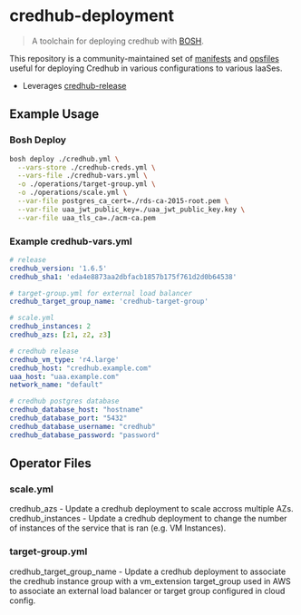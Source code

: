 # credhub-deployment

> A toolchain for deploying credhub with [BOSH](https://bosh.io).

This repository is a community-maintained set of [manifests](http://bosh.io/docs/manifest-v2.html) and [opsfiles](http://bosh.io/docs/cli-ops-files.html) useful for deploying Credhub in various configurations to various IaaSes.

* Leverages [credhub-release](https://github.com/pivotal-cf/credhub-release)

## Example Usage

### Bosh Deploy

```bash
bosh deploy ./credhub.yml \
  --vars-store ./credhub-creds.yml \
  --vars-file ./credhub-vars.yml \
  -o ./operations/target-group.yml \
  -o ./operations/scale.yml \
  --var-file postgres_ca_cert=./rds-ca-2015-root.pem \
  --var-file uaa_jwt_public_key=./uaa_jwt_public_key.key \
  --var-file uaa_tls_ca=./acm-ca.pem
```

### Example credhub-vars.yml

```yaml
# release
credhub_version: '1.6.5'
credhub_sha1: 'eda4e8873aa2dbfacb1857b175f761d2d0b64538'

# target-group.yml for external load balancer
credhub_target_group_name: 'credhub-target-group'

# scale.yml
credhub_instances: 2
credhub_azs: [z1, z2, z3]

# credhub release
credhub_vm_type: 'r4.large'
credhub_host: "credhub.example.com"
uaa_host: "uaa.example.com"
network_name: "default"

# credhub postgres database
credhub_database_host: "hostname"
credhub_database_port: "5432"
credhub_database_username: "credhub"
credhub_database_password: "password"
```

## Operator Files

### scale.yml

credhub_azs - Update a credhub deployment to scale accross multiple AZs.
credhub_instances - Update a credhub deployment to change the number of instances of the service that is ran (e.g. VM Instances).

### target-group.yml

credhub_target_group_name - Update a credhub deployment to associate the credhub instance group with a vm_extension target_group used in AWS to associate an external load balancer or target group configured in cloud config.